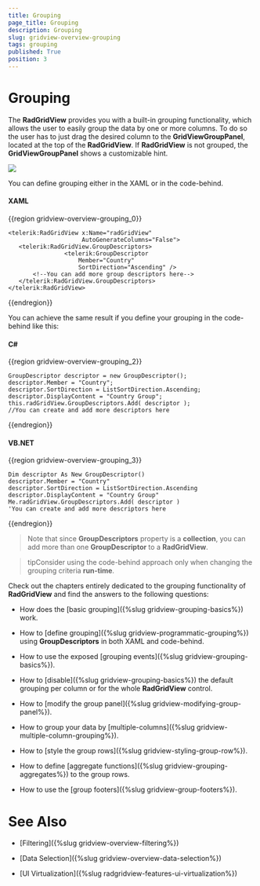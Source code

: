 ```yaml
---
title: Grouping
page_title: Grouping
description: Grouping
slug: gridview-overview-grouping
tags: grouping
published: True
position: 3
---
```


# Grouping

The __RadGridView__ provides you with a built-in grouping functionality, which allows the user to easily group the data by one or more columns. To do so the user has to just drag the desired column to the __GridViewGroupPanel__, located at the top of the __RadGridView__. If __RadGridView__ is not grouped, the __GridViewGroupPanel__ shows a customizable hint.


![](images/RadGridView_FunctionalOverview_Grouping_1.png)

You can define grouping either in the XAML or in the code-behind.

#### __XAML__

{{region gridview-overview-grouping_0}}

	<telerik:RadGridView x:Name="radGridView"
	                     AutoGenerateColumns="False">
	   <telerik:RadGridView.GroupDescriptors>
					<telerik:GroupDescriptor 
						Member="Country"
						SortDirection="Ascending" />
	       <!--You can add more group descriptors here-->
	   </telerik:RadGridView.GroupDescriptors>
	</telerik:RadGridView>
{{endregion}}


You can achieve the same result if you define your grouping in the code-behind like this:

#### __C#__

{{region gridview-overview-grouping_2}}

	GroupDescriptor descriptor = new GroupDescriptor();
	descriptor.Member = "Country";
	descriptor.SortDirection = ListSortDirection.Ascending;
	descriptor.DisplayContent = "Country Group";
	this.radGridView.GroupDescriptors.Add( descriptor );
	//You can create and add more descriptors here
{{endregion}}


#### __VB.NET__

{{region gridview-overview-grouping_3}}

	Dim descriptor As New GroupDescriptor()
	descriptor.Member = "Country"
	descriptor.SortDirection = ListSortDirection.Ascending
	descriptor.DisplayContent = "Country Group"
	Me.radGridView.GroupDescriptors.Add( descriptor )
	'You can create and add more descriptors here
{{endregion}}


>Note that since __GroupDescriptors__ property is a __collection__, you can add more than one __GroupDescriptor__ to a __RadGridView__.

>tipConsider using the code-behind approach only when changing the grouping criteria __run-time__.

Check out the chapters entirely dedicated to the grouping functionality of __RadGridView__ and find the answers to the following questions:

* How does the [basic grouping]({%slug gridview-grouping-basics%}) work.

* How to [define grouping]({%slug gridview-programmatic-grouping%}) using __GroupDescriptors__ in both XAML and code-behind.

* How to use the exposed [grouping events]({%slug gridview-grouping-basics%}).

* How to [disable]({%slug gridview-grouping-basics%}) the default grouping per column or for the whole __RadGridView__ control.

* How to [modify the group panel]({%slug gridview-modifying-group-panel%}).

* How to group your data by [multiple-columns]({%slug gridview-multiple-column-grouping%}).

* How to [style the group rows]({%slug gridview-styling-group-row%}).

* How to define [aggregate functions]({%slug gridview-grouping-aggregates%}) to the group rows.

* How to use the [group footers]({%slug gridview-group-footers%}).

# See Also

 * [Filtering]({%slug gridview-overview-filtering%})

 * [Data Selection]({%slug gridview-overview-data-selection%})

 * [UI Virtualization]({%slug radgridview-features-ui-virtualization%})
